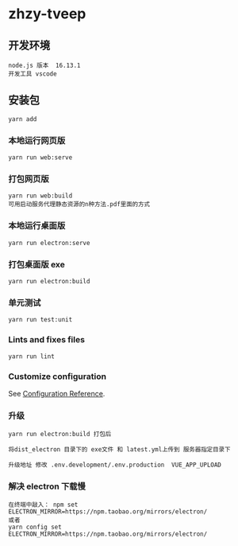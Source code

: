 <!--
 * @Description:
 * @Author: lanchao
 * @Date: 2022-01-06 16:38:49
 * @LastEditTime: 2022-06-09 15:28:04
 * @LastEditors: lanchao
 * @Reference:
-->

# zhzy-tveep

## 开发环境

```
node.js 版本  16.13.1
开发工具 vscode
```

## 安装包

```
yarn add
```

### 本地运行网页版

```
yarn run web:serve
```

### 打包网页版

```
yarn run web:build
可用启动服务代理静态资源的n种方法.pdf里面的方式
```

### 本地运行桌面版

```
yarn run electron:serve
```

### 打包桌面版 exe

```
yarn run electron:build
```

### 单元测试

```
yarn run test:unit
```

### Lints and fixes files

```
yarn run lint
```

### Customize configuration

See [Configuration Reference](https://cli.vuejs.org/config/).

### 升级

```
yarn run electron:build 打包后

将dist_electron 目录下的 exe文件 和 latest.yml上传到 服务器指定目录下

升级地址 修改 .env.development/.env.production  VUE_APP_UPLOAD
```

### 解决 electron 下载慢

```
在终端中敲入： npm set ELECTRON_MIRROR=https://npm.taobao.org/mirrors/electron/
或者
yarn config set ELECTRON_MIRROR=https://npm.taobao.org/mirrors/electron/
```